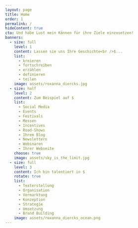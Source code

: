 ```yaml
---
layout: page
title: Home
order: 1
permalink: /
hideContent: true
cta: Und habe Lust mein Können für ihre Ziele einzusetzen!
banners:
  - size: full
    level: 1
    content: Lassen sie uns Ihre Geschichte<br />$...
    list:
      - kreieren
      - fortschreiben
      - erzählen
      - definieren
      - teilen
    image: assets/roxanna_diercks.jpg
  - size: half
    level: 2
    content: Zum Beispiel auf $
    list:
      - Social Media
      - Events
      - Festivals
      - Messen
      - Incentives
      - Road-Shows
      - Ihrem Blog
      - Newslettern
      - Webinaren
      - Ihrer Webseite
    choose: true
    image: assets/sky_is_the_limit.jpg
  - size: full
    level: 3
    content: Ich bin talentiert in $
    rotate: true
    list:
      - Texterstellung
      - Organisation
      - Vermarktung
      - Konzeption
      - Strategie
      - Umsetzung
      - Brand Building
    image: assets/roxanna_diercks_ocean.png
---
```

